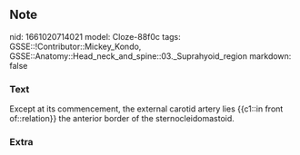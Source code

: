 ## Note
nid: 1661020714021
model: Cloze-88f0c
tags: GSSE::!Contributor::Mickey_Kondo, GSSE::Anatomy::Head_neck_and_spine::03._Suprahyoid_region
markdown: false

### Text
Except at its commencement, the external carotid artery lies {{c1::in front of::relation}} the anterior border of the sternocleidomastoid.

### Extra

